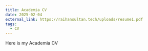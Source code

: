 ```yaml
---
title: Academia CV
date: 2025-02-04
external_link: https://raihansultan.tech/uploads/resume1.pdf
tags:
  - CV
---
```

Here is my Academia CV

<!--more-->
